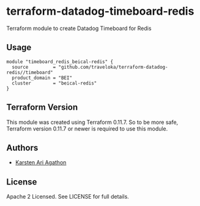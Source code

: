 terraform-datadog-timeboard-redis
=================

Terraform module to create Datadog Timeboard for Redis



Usage
-----

```hcl
module "timeboard_redis_beical-redis" {
  source         = "github.com/traveloka/terraform-datadog-redis//timeboard"
  product_domain = "BEI"
  cluster        = "beical-redis"
}
```

Terraform Version
-----------------

This module was created using Terraform 0.11.7. 
So to be more safe, Terraform version 0.11.7 or newer is required to use this module.

Authors
-------

* [Karsten Ari Agathon](https://github.com/karstenaa)

License
-------

Apache 2 Licensed. See LICENSE for full details.
